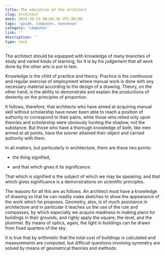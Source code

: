 ```yaml
---
title: The education of the architect 
slug: architect
date: 2019-10-23 08:04:36 UTC-06:00
tags: 'guide, computer, nonsense'
category: 'computer'
link: ''
description: ''
type: text
---
```

The architect should be equipped with knowledge of many branches of study and varied kinds of learning, for it is by his judgement that all work done by the other arts is put to test.

Knowledge is the child of practice and theory. Practice is the continuous and regular exercise of employment where manual work is done with any necessary material according to the design of a drawing. Theory, on the other hand, is the ability to demonstrate and explain the productions of dexterity on the principles of proportion.

It follows, therefore, that architects who have aimed at acquiring manual skill without scholarship have never been able to reach a position of authority to correspond to their pains, while those who relied only upon theories and scholarship were obviously hunting the shadow, not the substance. But those who have a thorough knowledge of both, like men armed at all points, have the sooner attained their object and carried authority with them.

In all matters, but particularly in architecture, there are these two points:

- the thing signified, 

- and that which gives it its significance.

That which is signified is the subject of which we may be speaking; and that which gives significance is a demonstrations on scientific principles.

The reasons for all this are as follows. An architect must have a knowledge of drawing so that he can readily make sketches to show the appearance of the work which he proposes. Geometry, also, is of much assistance in architecture and in particular it teaches us the use of the rule and compasses, by which especially we acquire readiness in making plans for buildings in their grounds, and righly apply the square, the level, and the plummet. By means of optics, again, the light in buildings can be drawn from fixed quarters of the sky.

It is true that by arithmetic that the total cost of buildings is calculated and measurements are computed, but difficult questions involving symmetry are solved by means of geometrical theories and methods.

